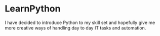 # LearnPython
I have decided to introduce Python to my skill set and hopefully give me more creative ways of handling day to day IT tasks and automation.
